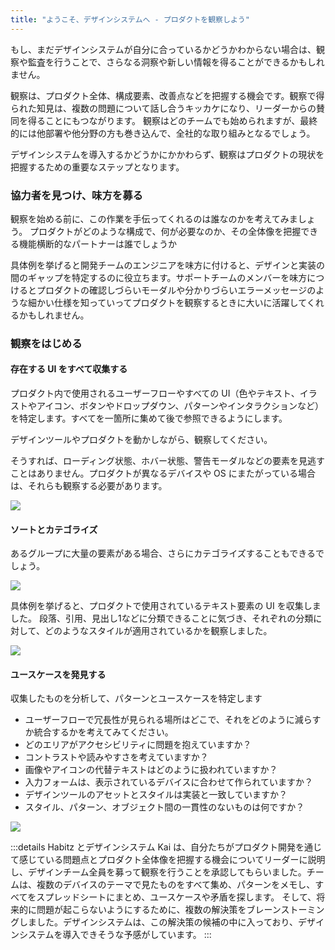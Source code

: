 ```yaml
---
title: "ようこそ、デザインシステムへ - プロダクトを観察しよう"
---
```

もし、まだデザインシステムが自分に合っているかどうかわからない場合は、観察や監査を行うことで、さらなる洞察や新しい情報を得ることができるかもしれません。

観察は、プロダクト全体、構成要素、改善点などを把握する機会です。観察で得られた知見は、複数の問題について話し合うキッカケになり、リーダーからの賛同を得ることにもつながります。
観察はどのチームでも始められますが、最終的には他部署や他分野の方も巻き込んで、全社的な取り組みとなるでしょう。

デザインシステムを導入するかどうかにかかわらず、観察はプロダクトの現状を把握するための重要なステップとなります。

### 協力者を見つけ、味方を募る
観察を始める前に、この作業を手伝ってくれるのは誰なのかを考えてみましょう。
プロダクトがどのような構成で、何が必要なのか、その全体像を把握できる機能横断的なパートナーは誰でしょうか

具体例を挙げると開発チームのエンジニアを味方に付けると、デザインと実装の間のギャップを特定するのに役立ちます。サポートチームのメンバーを味方につけるとプロダクトの確認しづらいモーダルや分かりづらいエラーメッセージのような細かい仕様を知っていってプロダクトを観察するときに大いに活躍してくれるかもしれません。

### 観察をはじめる 
#### 存在する UI をすべて収集する
プロダクト内で使用されるユーザーフローやすべての UI（色やテキスト、イラストやアイコン、ボタンやドロップダウン、パターンやインタラクションなど）を特定します。すべてを一箇所に集めて後で参照できるようにします。

デザインツールやプロダクトを動かしながら、観察してください。

そうすれば、ローディング状態、ホバー状態、警告モーダルなどの要素を見逃すことはありません。プロダクトが異なるデバイスや OS にまたがっている場合は、それらも観察する必要があります。

![](https://storage.googleapis.com/zenn-user-upload/1beb258154d7-20230617.png)

#### ソートとカテゴライズ
あるグループに大量の要素がある場合、さらにカテゴライズすることもできるでしょう。

![](https://storage.googleapis.com/zenn-user-upload/17ff36710732-20230617.png)

具体例を挙げると、プロダクトで使用されているテキスト要素の UI を収集しました。
段落、引用、見出し1などに分類できることに気づき、それぞれの分類に対して、どのようなスタイルが適用されているかを観察しました。

![](https://storage.googleapis.com/zenn-user-upload/5622a619dc3d-20230617.png)

#### ユースケースを発見する
収集したものを分析して、パターンとユースケースを特定します

- ユーザーフローで冗長性が見られる場所はどこで、それをどのように減らすか統合するかを考えてみてください。
- どのエリアがアクセシビリティに問題を抱えていますか？
- コントラストや読みやすさを考えていますか？
- 画像やアイコンの代替テキストはどのように扱われていますか？
- 入力フォームは、表示されているデバイスに合わせて作られていますか？
- デザインツールのアセットとスタイルは実装と一致していますか？ 
- スタイル、パターン、オブジェクト間の一貫性のないものは何ですか？

![](https://storage.googleapis.com/zenn-user-upload/4db11c67bff3-20230617.png)

:::details Habitz とデザインシステム
Kai は、自分たちがプロダクト開発を通じて感じている問題点とプロダクト全体像を把握する機会についてリーダーに説明し、デザインチーム全員を募って観察を行うことを承認してもらいました。チームは、複数のデバイスのテーマで見たものをすべて集め、パターンをメモし、すべてをスプレッドシートにまとめ、ユースケースや矛盾を探します。
そして、将来的に問題が起こらないようにするために、複数の解決策をブレーンストーミングしました。デザインシステムは、この解決策の候補の中に入っており、デザインシステムを導入できそうな予感がしています。
:::
